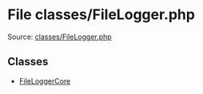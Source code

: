 File classes/FileLogger.php
=========

Source: [classes/FileLogger.php](https://github.com/PrestaShop/PrestaShop/blob/1.5.0.2/classes/FileLogger.php)


Classes
-------

* [FileLoggerCore](class.FileLoggerCore.md)

